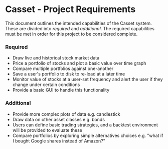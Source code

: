 # Casset - Project Requirements
This document outlines the intended capabilities of the Casset system. These are divided into _required_ and _additional_. The required capabilities must be met in order for this project to be considered complete.

### Required
* Draw live and historical stock market data
* Price a portfolio of stocks and plot a basic value over time graph
* Compare multiple portfolios against one-another
* Save a user's portfolio to disk to re-load at a later time
* Monitor value of stocks at a user-set frequency and alert the user if they change under certain conditions
* Provide a basic GUI to handle this functionality

### Additional
* Provide more complex plots of data e.g. candlestick
* Draw data on other asset classes e.g. bonds
* Users can define basic trading strategies, and a backtest environment will be provided to evaluate these
* Compare portfolios by exploring simple alternatives choices e.g. "what if I bought Google shares instead of Amazon?"  